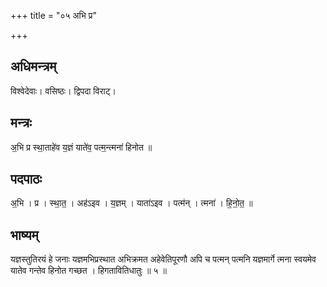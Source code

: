 +++
title = "०५ अभि प्र"

+++
## अधिमन्त्रम्
विश्वेदेवाः। वसिष्ठः। द्विपदा विराट्।

## मन्त्रः
अ॒भि प्र स्था॒ताहे॑व य॒ज्ञं याते॑व॒ पत्म॒न्त्मना॑ हिनोत ॥

## पदपाठः
अ॒भि । प्र । स्था॒त॒ । अह॑ऽइव । य॒ज्ञम् । याता॑ऽइव । पत्म॑न् । त्मना॑ । हि॒नो॒त॒ ॥

## भाष्यम्
यज्ञस्तुतिरयं हे जनाः यज्ञमभिप्रस्थात अभिक्रमत अहेवेतिपूरणौ अपि च पत्मन् पत्मनि यज्ञमार्गे त्मना स्वयमेव यातेव गन्तेव हिनोत गच्छत । हिगतावितिधातुः ॥ ५ ॥